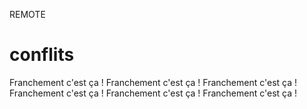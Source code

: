 REMOTE
# conflits
Franchement c'est ça !
Franchement c'est ça !
Franchement c'est ça !
Franchement c'est ça !
Franchement c'est ça !
Franchement c'est ça !
